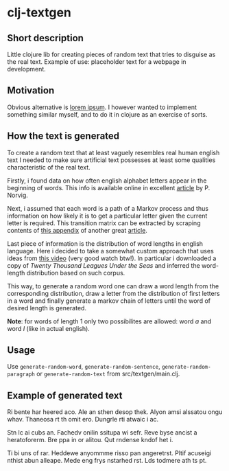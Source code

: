 # clj-textgen

## Short description
Little clojure lib for creating pieces of random text that tries to disguise as the real text. Example of use: placeholder text for a webpage in development. 
## Motivation 
Obvious alternative is [lorem ipsum](https://www.lipsum.com). I however wanted to implement something similar myself, and to do it in clojure as an exercise of sorts.
## How the text is generated 
To create a random text that at least vaguely resembles real human english text I needed to make sure artificial text possesses at least some qualities characteristic of the real text. 

Firstly, i found data on how often english alphabet letters appear in the beginning of words. This info is available online in excellent [article](http://norvig.com/mayzner.html) by P. Norvig. 

Next, i assumed that each word is a path of a Markov process and thus information on how likely it is to get a particular letter given the current letter is required. 
This transition matrix can be extracted by scraping contents of [this appendix](https://blogs.sas.com/content/iml/files/2014/09/bigrams.txt) of another great [article](https://blogs.sas.com/content/iml/2014/09/26/bigrams.html). 

Last piece of information is the distribution of word lengths in english language. Here i decided to take a somewhat custom approach that uses ideas from [this video](https://www.youtube.com/watch?v=C-kF25fWTO8) (very good watch btw!).
In particular i downloaded a copy of *Twenty Thousand Leagues Under the Seas* and inferred the word-length distribution based on such corpus. 

This way, to generate a random word one can draw a word length from the corresponding distribution, draw a letter from the distribution of first letters in a word and finally generate a markov chain of letters until the word of desired length is generated. 

**Note**: for words of length 1 only two possibilites are allowed: word *a* and word *I* (like in actual english).

## Usage
Use `generate-random-word`, `generate-random-sentence`, `generate-random-paragraph` or `generate-random-text` from src/textgen/main.clj.

## Example of generated text 
Ri bente har heered aco. Ale an sthen desop thek. Alyon amsi alssatou ongu whav. Thaneosa rt th omit ero. Dungrle rti atwaic i ac. 

Stn lc ai cubs an. Fachedv onilin ssitupa wi sefr. Reve byse ancist a heratoforerm. Bre ppa in or alitou. Qut rndense kndof het i. 

Ti bi uns of rar. Heddewe anyommme risso pan angeretrst. Pltif acuseigi nthist abun alleape. Mede eng frys nstarhed rst. Lds todmere ath ts pt.
